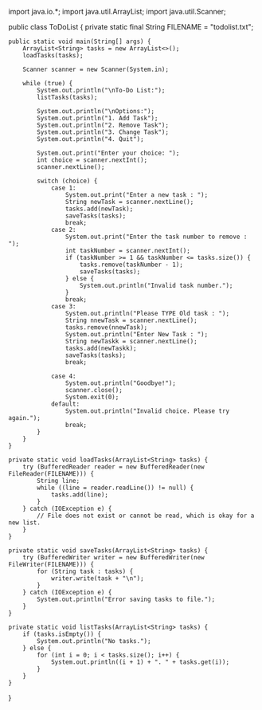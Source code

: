import java.io.*;
import java.util.ArrayList;
import java.util.Scanner;

public class ToDoList {
    private static final String FILENAME = "todolist.txt";

    public static void main(String[] args) {
        ArrayList<String> tasks = new ArrayList<>();
        loadTasks(tasks);

        Scanner scanner = new Scanner(System.in);

        while (true) {
            System.out.println("\nTo-Do List:");
            listTasks(tasks);

            System.out.println("\nOptions:");
            System.out.println("1. Add Task");
            System.out.println("2. Remove Task");
            System.out.println("3. Change Task");
            System.out.println("4. Quit");

            System.out.print("Enter your choice: ");
            int choice = scanner.nextInt();
            scanner.nextLine(); 

            switch (choice) {
                case 1:
                    System.out.print("Enter a new task : ");
                    String newTask = scanner.nextLine();
                    tasks.add(newTask);
                    saveTasks(tasks);
                    break;
                case 2:
                    System.out.print("Enter the task number to remove : ");
                    int taskNumber = scanner.nextInt();
                    if (taskNumber >= 1 && taskNumber <= tasks.size()) {
                        tasks.remove(taskNumber - 1);
                        saveTasks(tasks);
                    } else {
                        System.out.println("Invalid task number.");
                    }
                    break;
                case 3:
                    System.out.println("Please TYPE Old task : ");
                    String nnewTask = scanner.nextLine();
                    tasks.remove(nnewTask);
                    System.out.println("Enter New Task : ");
                    String newTaskk = scanner.nextLine();
                    tasks.add(newTaskk);
                    saveTasks(tasks);
                    break;
                    
                case 4:
                    System.out.println("Goodbye!");
                    scanner.close();
                    System.exit(0);
                default:
                    System.out.println("Invalid choice. Please try again.");
                    break;
            }
        }
    }

    private static void loadTasks(ArrayList<String> tasks) {
        try (BufferedReader reader = new BufferedReader(new FileReader(FILENAME))) {
            String line;
            while ((line = reader.readLine()) != null) {
                tasks.add(line);
            }
        } catch (IOException e) {
            // File does not exist or cannot be read, which is okay for a new list.
        }
    }

    private static void saveTasks(ArrayList<String> tasks) {
        try (BufferedWriter writer = new BufferedWriter(new FileWriter(FILENAME))) {
            for (String task : tasks) {
                writer.write(task + "\n");
            }
        } catch (IOException e) {
            System.out.println("Error saving tasks to file.");
        }
    }

    private static void listTasks(ArrayList<String> tasks) {
        if (tasks.isEmpty()) {
            System.out.println("No tasks.");
        } else {
            for (int i = 0; i < tasks.size(); i++) {
                System.out.println((i + 1) + ". " + tasks.get(i));
            }
        }
    }
}
